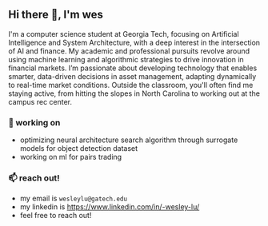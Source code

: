 ## Hi there 👋, I'm wes

I'm a computer science student at Georgia Tech, focusing on Artificial Intelligence and System Architecture, with a deep interest in the intersection of AI and finance. My academic and professional pursuits revolve around using machine learning and algorithmic strategies to drive innovation in financial markets. I’m passionate about developing technology that enables smarter, data-driven decisions in asset management, adapting dynamically to real-time market conditions. Outside the classroom, you'll often find me staying active, from hitting the slopes in North Carolina to working out at the campus rec center.

### 🔭 working on
- optimizing neural architecture search algorithm through surrogate models for object detection dataset
- working on ml for pairs trading

### 📫 reach out!
- my email is `wesleylu@gatech.edu`
- my linkedin is https://www.linkedin.com/in/-wesley-lu/
- feel free to reach out!

<!--
**wlu314/wlu314** is a ✨ _special_ ✨ repository because its `README.md` (this file) appears on your GitHub profile.

Here are some ideas to get you started:

- 🔭 I’m currently working on ...
- 🌱 I’m currently learning ...
- 👯 I’m looking to collaborate on ...
- 🤔 I’m looking for help with ...
- 💬 Ask me about ...
- 📫 How to reach me: ...
- 😄 Pronouns: ...
- ⚡ Fun fact: ...
-->
